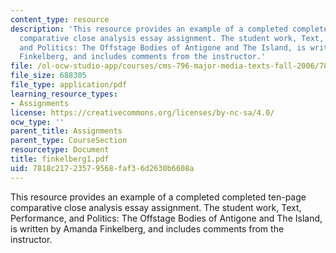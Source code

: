```yaml
---
content_type: resource
description: 'This resource provides an example of a completed completed ten-page
  comparative close analysis essay assignment. The student work, Text, Performance,
  and Politics: The Offstage Bodies of Antigone and The Island, is written by Amanda
  Finkelberg, and includes comments from the instructor.'
file: /ol-ocw-studio-app/courses/cms-796-major-media-texts-fall-2006/7818c21723579568faf36d2630b6608a_finkelberg1.pdf
file_size: 688305
file_type: application/pdf
learning_resource_types:
- Assignments
license: https://creativecommons.org/licenses/by-nc-sa/4.0/
ocw_type: ''
parent_title: Assignments
parent_type: CourseSection
resourcetype: Document
title: finkelberg1.pdf
uid: 7818c217-2357-9568-faf3-6d2630b6608a
---
```

This resource provides an example of a completed completed ten-page comparative close analysis essay assignment. The student work, Text, Performance, and Politics: The Offstage Bodies of Antigone and The Island, is written by Amanda Finkelberg, and includes comments from the instructor.